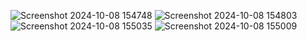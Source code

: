 ![Screenshot 2024-10-08 154748](https://github.com/user-attachments/assets/47e6eca0-7f92-4954-a435-026035f3faee)
![Screenshot 2024-10-08 154803](https://github.com/user-attachments/assets/bd7292f3-807c-4e4b-8f20-64d7376799a3)
![Screenshot 2024-10-08 155035](https://github.com/user-attachments/assets/da62e3a4-b9bc-482c-a6ee-4e1384f961aa)
![Screenshot 2024-10-08 155009](https://github.com/user-attachments/assets/c76f41b4-7c9c-4d33-92e2-995d3a7dedf8)
